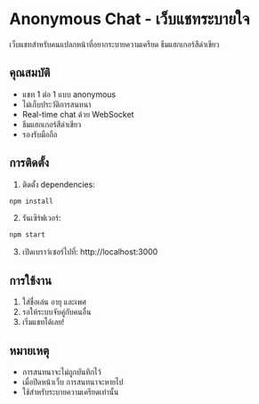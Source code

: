 # Anonymous Chat - เว็บแชทระบายใจ

เว็บแชทสำหรับคนแปลกหน้าที่อยากระบายความเครียด ธีมแฮกเกอร์สีดำเขียว

## คุณสมบัติ
- แชท 1 ต่อ 1 แบบ anonymous
- ไม่เก็บประวัติการสนทนา
- Real-time chat ด้วย WebSocket
- ธีมแฮกเกอร์สีดำเขียว
- รองรับมือถือ

## การติดตั้ง

1. ติดตั้ง dependencies:
```bash
npm install
```

2. รันเซิร์ฟเวอร์:
```bash
npm start
```

3. เปิดเบราว์เซอร์ไปที่: http://localhost:3000

## การใช้งาน
1. ใส่ชื่อเล่น อายุ และเพศ
2. รอให้ระบบจับคู่กับคนอื่น
3. เริ่มแชทได้เลย!

## หมายเหตุ
- การสนทนาจะไม่ถูกบันทึกไว้
- เมื่อปิดหน้าเว็บ การสนทนาจะหายไป
- ใช้สำหรับระบายความเครียดเท่านั้น